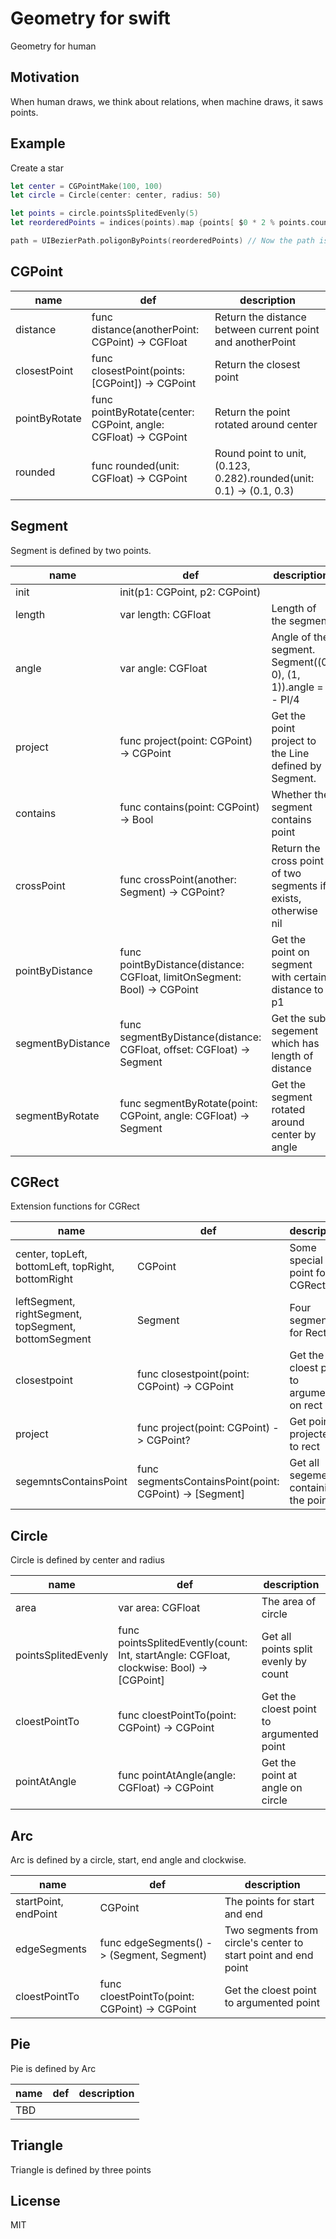 Geometry for swift
======
Geometry for human

Motivation
---
When human draws, we think about relations, when machine draws, it saws points. 

Example
---
Create a star

``` swift
let center = CGPointMake(100, 100)
let circle = Circle(center: center, radius: 50)

let points = circle.pointsSplitedEvenly(5)
let reorderedPoints = indices(points).map {points[ $0 * 2 % points.count ]}

path = UIBezierPath.poligonByPoints(reorderedPoints) // Now the path is a star
```

CGPoint
---

| name | def | description |
| ------------- | ----------- | ---------- |
| distance | func distance(anotherPoint: CGPoint) -> CGFloat | Return the distance between current point and anotherPoint |
| closestPoint | func closestPoint(points: [CGPoint]) -> CGPoint | Return the closest point |
| pointByRotate | func pointByRotate(center: CGPoint, angle: CGFloat) -> CGPoint | Return the point rotated around center |
| rounded | func rounded(unit: CGFloat) -> CGPoint | Round point to unit, (0.123, 0.282).rounded(unit: 0.1) -> (0.1, 0.3) |

Segment
---
Segment is defined by two points. 

| name | def | description |
| ------------- | ----------- | ---------- |
| init | init(p1: CGPoint, p2: CGPoint) ||
| length | var length: CGFloat | Length of the segment |
| angle | var angle: CGFloat | Angle of the segment. Segment((0, 0), (1, 1)).angle = - PI/4 |
| project | func project(point: CGPoint) -> CGPoint | Get the point project to the Line defined by Segment. |
| contains | func contains(point: CGPoint) -> Bool | Whether the segment contains point |
| crossPoint | func crossPoint(another: Segment) -> CGPoint? | Return the cross point of two segments if exists, otherwise nil |
| pointByDistance | func pointByDistance(distance: CGFloat, limitOnSegment: Bool) -> CGPoint | Get the point on segment with certain distance to p1 |
| segmentByDistance | func segmentByDistance(distance: CGFloat, offset: CGFloat) -> Segment | Get the sub segement which has length of distance |
| segmentByRotate | func segmentByRotate(point: CGPoint, angle: CGFloat) -> Segment | Get the segment rotated around center by angle |

CGRect
---
Extension functions for CGRect

| name | def | description |
| ------------- | ----------- | ---------- |
| center, topLeft, bottomLeft, topRight, bottomRight | CGPoint | Some special point for CGRect |
| leftSegment, rightSegment, topSegment, bottomSegment | Segment | Four segment for Rect |
| closestpoint | func closestpoint(point: CGPoint) -> CGPoint | Get the cloest point to argument on rect |
| project | func project(point: CGPoint) -> CGPoint? | Get point projected to rect |
| segemntsContainsPoint | func segmentsContainsPoint(point: CGPoint) -> [Segment] | Get all segements containing the point |

Circle
---
Circle is defined by center and radius

| name | def | description |
| ------------- | ----------- | ---------- |
| area | var area: CGFloat | The area of circle |
| pointsSplitedEvenly | func pointsSplitedEvently(count: Int, startAngle: CGFloat, clockwise: Bool) -> [CGPoint] | Get all points split evenly by count|
| cloestPointTo | func cloestPointTo(point: CGPoint) -> CGPoint | Get the cloest point to argumented point |
| pointAtAngle | func pointAtAngle(angle: CGFloat) -> CGPoint | Get the point at angle on circle |

Arc
---
Arc is defined by a circle, start, end angle and clockwise.

| name | def | description |
| ------------- | ----------- | ---------- |
| startPoint, endPoint | CGPoint | The points for start and end |
| edgeSegments | func edgeSegments() -> (Segment, Segment) | Two segments from circle's center to start point and end point |
| cloestPointTo | func cloestPointTo(point: CGPoint) -> CGPoint | Get the cloest point to argumented point |

Pie
---
Pie is defined by Arc

| name | def | description |
| ------------- | ----------- | ---------- |
| TBD | | |

Triangle
---
Triangle is defined by three points


License
---
MIT
